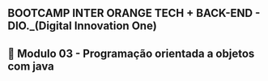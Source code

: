 ## BOOTCAMP INTER ORANGE TECH + BACK-END - DIO._(Digital Innovation One)

## 📝 Modulo 03 - Programação orientada a objetos com java